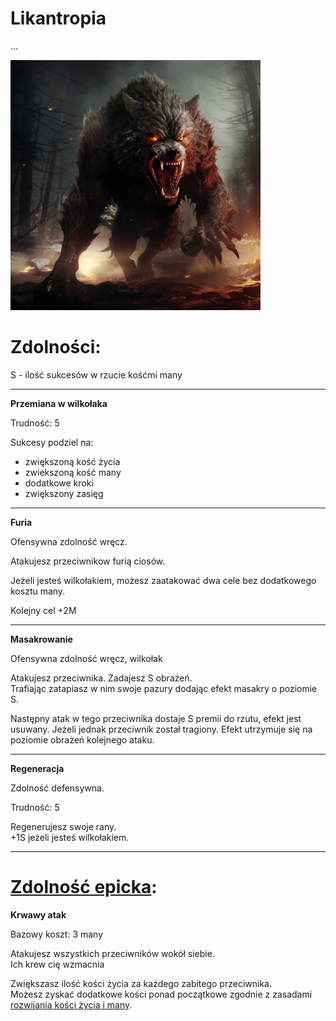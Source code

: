 # Likantropia

...

<img src="imgs/likantropia.png" width="400">

# Zdolności:

S - ilość sukcesów w rzucie kośćmi many

___

**Przemiana w wilkołaka**

Trudność: 5

Sukcesy podziel na:
- zwiększoną kość życia
- zwiekszoną kość many
- dodatkowe kroki
- zwiększony zasięg
___

**Furia**

Ofensywna zdolność wręcz.

Atakujesz przeciwnikow furią ciosów.

Jeżeli jesteś wilkołakiem, możesz zaatakować dwa cele bez dodatkowego kosztu many.

Kolejny cel +2M
___

**Masakrowanie**

Ofensywna zdolność wręcz, wilkołak

Atakujesz przeciwnika. Zadajesz S obrażeń.\
Trafiając zatapiasz w nim swoje pazury dodając efekt masakry o poziomie S.

Następny atak w tego przeciwnika dostaje S premii do rzutu, efekt jest usuwany.
Jeżeli jednak przeciwnik został tragiony. Efekt utrzymuje się na poziomie obrażeń kolejnego ataku.
___

**Regeneracja**

Zdolność defensywna.

Trudność: 5

Regenerujesz swoje rany.\
+1S jeżeli jesteś wilkołakiem.
___

# [Zdolność epicka](/docs/zdolnosc-epicka.md):

**Krwawy atak**

Bazowy koszt: 3 many

Atakujesz wszystkich przeciwników wokół siebie.\
Ich krew cię wzmacnia

Zwiększasz ilość kości życia za każdego zabitego przeciwnika.\
Możesz zyskać dodatkowe kości ponad początkowe zgodnie z zasadami [rozwijania kości życia i many](/docs/levelowanie-postaci.md).
